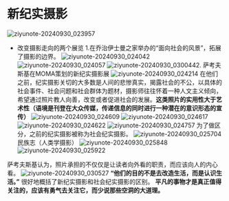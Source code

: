 # 新纪实摄影
![ziyunote-20240930_023957](https://gitee.com/kawahara0616/photographnotes/raw/master/imgs/202409300239979.png)

- 改变摄影走向的两个展览
1.在乔治伊士曼之家举办的“面向社会的风景”，拓展了摄影的边界。
![ziyunote-20240930_024042](https://gitee.com/kawahara0616/photographnotes/raw/master/imgs/202409300240833.png)
![ziyunote-20240930_024057](https://gitee.com/kawahara0616/photographnotes/raw/master/imgs/202409300240603.png)
![ziyunote-20240930_030044](https://gitee.com/kawahara0616/photographnotes/raw/master/imgs/202409300300420.png)2. 萨考夫斯基在MOMA策划的新纪实摄影展
![ziyunote-20240930_024214](https://gitee.com/kawahara0616/photographnotes/raw/master/imgs/202409300242623.png)
在他们之前，纪实摄影关切的大多数是人间的悲惨真实，揭露社会的不公，以具体的社会事件、社会问题和社会群体为题材，摄影师往往怀着一种人文主义倾向，希望通过照片教人向善，改变或者促进社会的发展。**这类照片的实用性大于艺术性（语境是刊登在大众传媒，传递信息的同时进行一种潜在的意识形态的宣传）**
![ziyunote-20240930_024609](https://gitee.com/kawahara0616/photographnotes/raw/master/imgs/202409300246595.png)
![ziyunote-20240930_024617](https://gitee.com/kawahara0616/photographnotes/raw/master/imgs/202409300246241.png)
![ziyunote-20240930_024622](https://gitee.com/kawahara0616/photographnotes/raw/master/imgs/202409300246868.png)
![ziyunote-20240930_024757](https://gitee.com/kawahara0616/photographnotes/raw/master/imgs/202409300247909.png)
为了做区分，之前的纪实摄影被称为社会纪实摄影。
![ziyunote-20240930_025704](https://gitee.com/kawahara0616/photographnotes/raw/master/imgs/202409300257187.png)
民族志（人类学摄影）
![ziyunote-20240930_025848](https://gitee.com/kawahara0616/photographnotes/raw/master/imgs/202409300258338.png)
![ziyunote-20240930_025922](https://gitee.com/kawahara0616/photographnotes/raw/master/imgs/202409300259004.png)

萨考夫斯基认为，照片承担的不仅仅是让读者向外看的职责，而应该向人的内心看。
![ziyunote-20240930_030527](https://gitee.com/kawahara0616/photographnotes/raw/master/imgs/202409300305680.png)
**“他们的目的不是去改造生活，而是认识生活。”**
很好地概括了新纪实摄影和社会纪实摄影的区别。
**平凡的事物才是真正值得关注的，应该有勇气去关注它，而少说那些空洞的大道理。**